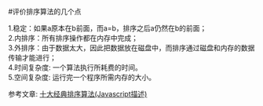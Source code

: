 #评价排序算法的几个点

 1.稳定：如果a原本在b前面，而a=b，排序之后a仍然在b的前面；  
 2.内排序：所有排序操作都在内存中完成；  
 3.外排序：由于数据太大，因此把数据放在磁盘中，而排序通过磁盘和内存的数据传输才能进行；  
 4.时间复杂度: 一个算法执行所耗费的时间。  
 5.空间复杂度: 运行完一个程序所需内存的大小。


参考文章: [十大经典排序算法(Javascript描述)](https://zhuanlan.zhihu.com/p/24050357)

